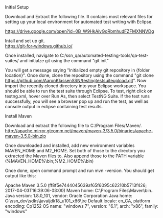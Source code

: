 Initial Setup

Download and Extract the following file.  It contains most relevant files for setting up your local environment for automated test writing with Eclipse.

https://drive.google.com/open?id=0B_W9HkAivGoRbmhudFZFMXNNVDg

Intall and set up git.  
https://git-for-windows.github.io/

Once installed, navigate to C:/ssn_qa/automated-testing-tools/qa-test-suites/ and initialze git using the command "git init"

You will get a message saying "Initialized empty git repository in {folder location}".  Once done, clone the repository using the command "git clone https://github.com/AaronKlassenSSN/testingtestsuiteupload.git".  Now import the recently cloned directory into your Eclipse workspace.  You should be able to run the test suite through Eclipse.  To test, right click on testng.xml, hover over Run As, then select TestNG Suite.  If the test runs successfully, you will see a browser pop up and run the test, as well as console output in eclipse containing test results.  


Install Maven

Download and extract the following file to C:/Program Files/Maven/.
http://apache.mirror.gtcomm.net/maven/maven-3/3.5.0/binaries/apache-maven-3.5.0-bin.zip

Once downloaded and installed, add new environment variables MAVEN_HOME and M2_HOME.  Set both of those to the directory you extracted the Maven files to.  Also append those to the PATH variable (%MAVEN_HOME%\bin;%M2_HOME%\bin)

Once done, open command prompt and run mvn -version.  You should get output like this: 

Apache Maven 3.5.0 (ff8f5e7444045639af65f6095c62210b5713f426; 2017-04-03T16:39:06-03:00)
Maven home: C:\Program Files\Maven\bin\..
Java version: 1.8.0_101, vendor: Oracle Corporation
Java home: C:\ssn_dev\sdks\java\jdk18_u101_x86\jre
Default locale: en_CA, platform encoding: Cp1252
OS name: "windows 7", version: "6.1", arch: "x86", family: "windows"